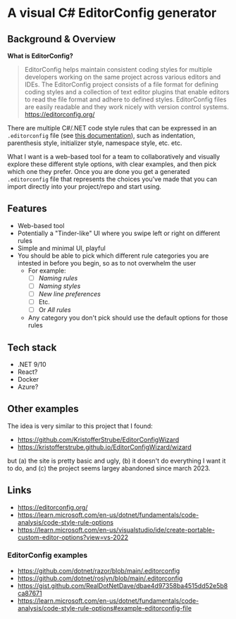 # A visual C# EditorConfig generator

## Background & Overview
**What is EditorConfig?**
> EditorConfig helps maintain consistent coding styles for multiple developers working on the same project across various editors and IDEs. The EditorConfig project consists of a file format for defining coding styles and a collection of text editor plugins that enable editors to read the file format and adhere to defined styles. EditorConfig files are easily readable and they work nicely with version control systems.
> https://editorconfig.org/

There are multiple C#/.NET code style rules that can be expressed in an `.editorconfig` file (see [this documentation](https://learn.microsoft.com/en-us/dotnet/fundamentals/code-analysis/code-style-rule-options#example-editorconfig-file)), such as indentation, parenthesis style, initializer style, namespace style, etc. etc.

What I want is a web-based tool for a team to collaboratively and visually explore these different style options, with clear examples, and then pick which one they prefer. Once you are done you get a generated `.editorconfig` file that represents the choices you've made that you can import directly into your project/repo and start using.
 
## Features
- Web-based tool
- Potentially a "Tinder-like" UI where you swipe left or right on different rules
- Simple and minimal UI, playful
- You should be able to pick which different rule categories you are intested in before you begin, so as to not overwhelm the user
  - For example:
    - [ ] *Naming rules*
    - [ ] *Naming styles*
    - [ ] *New line preferences*
    - [ ] Etc.
    - [ ] Or *All rules*
  - Any category you don't pick should use the default options for those rules

## Tech stack
- .NET 9/10
- React?
- Docker
- Azure?

## Other examples
The idea is very similar to this project that I found:
- https://github.com/KristofferStrube/EditorConfigWizard
- https://kristofferstrube.github.io/EditorConfigWizard/wizard

but (a) the site is pretty basic and ugly, (b) it doesn't do everything I want it to do, and (c) the project seems largey abandoned since march 2023.

## Links
- https://editorconfig.org/
- https://learn.microsoft.com/en-us/dotnet/fundamentals/code-analysis/code-style-rule-options
- https://learn.microsoft.com/en-us/visualstudio/ide/create-portable-custom-editor-options?view=vs-2022

### EditorConfig examples
- https://github.com/dotnet/razor/blob/main/.editorconfig
- https://github.com/dotnet/roslyn/blob/main/.editorconfig
- https://gist.github.com/RealDotNetDave/dbae4d97358ba4515dd52e5b8ca87671
- https://learn.microsoft.com/en-us/dotnet/fundamentals/code-analysis/code-style-rule-options#example-editorconfig-file

